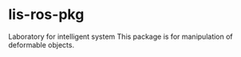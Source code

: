 # lis-ros-pkg
Laboratory for intelligent system
This package is for manipulation of deformable objects.

